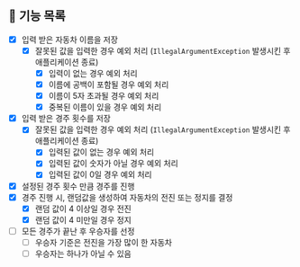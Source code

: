 ## 📌 기능 목록

- [x] 입력 받은 자동차 이름을 저장
  - [x] 잘못된 값을 입력한 경우 예외 처리 (`IllegalArgumentException` 발생시킨 후 애플리케이션 종료)
    - [x] 입력이 없는 경우 예외 처리
    - [x] 이름에 공백이 포함될 경우 예외 처리
    - [x] 이름이 5자 초과될 경우 예외 처리
    - [x] 중복된 이름이 있을 경우 예외 처리
- [x] 입력 받은 경주 횟수를 저장
  - [x] 잘못된 값을 입력한 경우 예외 처리 (`IllegalArgumentException` 발생시킨 후 애플리케이션 종료)
    - [x] 입력된 값이 없는 경우 예외 처리
    - [x] 입력된 값이 숫자가 아닐 경우 예외 처리
    - [x] 입력된 값이 0일 경우 예외 처리
- [x] 설정된 경주 횟수 만큼 경주를 진행
- [x] 경주 진행 시, 랜덤값을 생성하여 자동차의 전진 또는 정지를 결정
  - [x] 랜덤 값이 4 이상일 경우 전진
  - [x] 랜덤 값이 4 미만일 경우 정지
- [ ] 모든 경주가 끝난 후 우승자를 선정
  - [ ] 우승자 기준은 전진을 가장 많이 한 자동차
  - [ ] 우승자는 하나가 아닐 수 있음